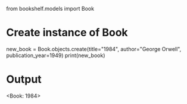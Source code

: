 from bookshelf.models import Book

# Create instance of Book 
new_book = Book.objects.create(title="1984", author="George Orwell", publication_year=1949)
print(new_book)

# Output
<Book: 1984>


